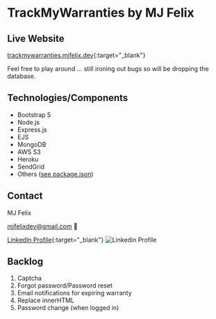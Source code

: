 # TrackMyWarranties by MJ Felix

## Live Website

[trackmywarranties.mjfelix.dev](https://trackmywarranties.mjfelix.dev){:target="_blank"}

Feel free to play around ... still ironing out bugs so will be dropping the database.

## Technologies/Components

 - Bootstrap 5
 - Node.js
 - Express.js
 - EJS
 - MongoDB
 - AWS S3
 - Heroku
 - SendGrid
 - Others ([see package.json](https://github.com/mj-felix/track-my-warranties/blob/main/package.json))
 
## Contact

MJ Felix

mjfelixdev@gmail.com :email:

[LinkedIn Profile](https://www.linkedin.com/in/mjfelix/){:target="_blank"} ![Linkedin Profile](https://i.stack.imgur.com/gVE0j.png)

## Backlog

 1. Captcha
 2. Forgot password/Password reset
 3. Email notifications for expiring warranty
 4. Replace innerHTML
 5. Password change (when logged in)